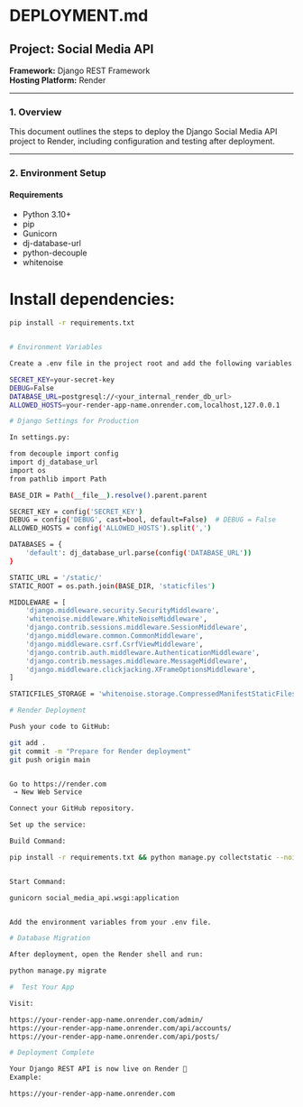 # DEPLOYMENT.md

## Project: Social Media API
**Framework:** Django REST Framework  
**Hosting Platform:** Render  

---

### 1. Overview
This document outlines the steps to deploy the Django Social Media API project to Render, including configuration and testing after deployment.

---

### 2. Environment Setup

#### Requirements
- Python 3.10+
- pip
- Gunicorn
- dj-database-url
- python-decouple
- whitenoise

# Install dependencies:
```bash
pip install -r requirements.txt


# Environment Variables

Create a .env file in the project root and add the following variables:

SECRET_KEY=your-secret-key
DEBUG=False
DATABASE_URL=postgresql://<your_internal_render_db_url>
ALLOWED_HOSTS=your-render-app-name.onrender.com,localhost,127.0.0.1

# Django Settings for Production

In settings.py:

from decouple import config
import dj_database_url
import os
from pathlib import Path

BASE_DIR = Path(__file__).resolve().parent.parent

SECRET_KEY = config('SECRET_KEY')
DEBUG = config('DEBUG', cast=bool, default=False)  # DEBUG = False
ALLOWED_HOSTS = config('ALLOWED_HOSTS').split(',')

DATABASES = {
    'default': dj_database_url.parse(config('DATABASE_URL'))
}

STATIC_URL = '/static/'
STATIC_ROOT = os.path.join(BASE_DIR, 'staticfiles')

MIDDLEWARE = [
    'django.middleware.security.SecurityMiddleware',
    'whitenoise.middleware.WhiteNoiseMiddleware',
    'django.contrib.sessions.middleware.SessionMiddleware',
    'django.middleware.common.CommonMiddleware',
    'django.middleware.csrf.CsrfViewMiddleware',
    'django.contrib.auth.middleware.AuthenticationMiddleware',
    'django.contrib.messages.middleware.MessageMiddleware',
    'django.middleware.clickjacking.XFrameOptionsMiddleware',
]

STATICFILES_STORAGE = 'whitenoise.storage.CompressedManifestStaticFilesStorage'

# Render Deployment

Push your code to GitHub:

git add .
git commit -m "Prepare for Render deployment"
git push origin main


Go to https://render.com
 → New Web Service

Connect your GitHub repository.

Set up the service:

Build Command:

pip install -r requirements.txt && python manage.py collectstatic --noinput


Start Command:

gunicorn social_media_api.wsgi:application


Add the environment variables from your .env file.

# Database Migration

After deployment, open the Render shell and run:

python manage.py migrate

#  Test Your App

Visit:

https://your-render-app-name.onrender.com/admin/
https://your-render-app-name.onrender.com/api/accounts/
https://your-render-app-name.onrender.com/api/posts/

# Deployment Complete

Your Django REST API is now live on Render 🎉
Example:

https://your-render-app-name.onrender.com